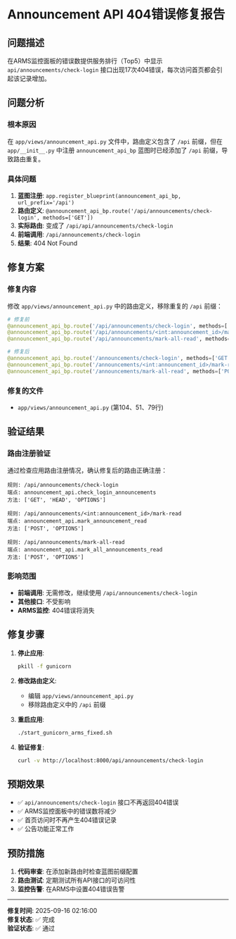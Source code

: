 # Announcement API 404错误修复报告

## 问题描述

在ARMS监控面板的错误数提供服务排行（Top5）中显示 `api/announcements/check-login` 接口出现17次404错误，每次访问首页都会引起该记录增加。

## 问题分析

### 根本原因
在 `app/views/announcement_api.py` 文件中，路由定义包含了 `/api` 前缀，但在 `app/__init__.py` 中注册 `announcement_api_bp` 蓝图时已经添加了 `/api` 前缀，导致路由重复。

### 具体问题
1. **蓝图注册**: `app.register_blueprint(announcement_api_bp, url_prefix='/api')`
2. **路由定义**: `@announcement_api_bp.route('/api/announcements/check-login', methods=['GET'])`
3. **实际路由**: 变成了 `/api/api/announcements/check-login`
4. **前端调用**: `/api/announcements/check-login`
5. **结果**: 404 Not Found

## 修复方案

### 修复内容
修改 `app/views/announcement_api.py` 中的路由定义，移除重复的 `/api` 前缀：

```python
# 修复前
@announcement_api_bp.route('/api/announcements/check-login', methods=['GET'])
@announcement_api_bp.route('/api/announcements/<int:announcement_id>/mark-read', methods=['POST'])
@announcement_api_bp.route('/api/announcements/mark-all-read', methods=['POST'])

# 修复后
@announcement_api_bp.route('/announcements/check-login', methods=['GET'])
@announcement_api_bp.route('/announcements/<int:announcement_id>/mark-read', methods=['POST'])
@announcement_api_bp.route('/announcements/mark-all-read', methods=['POST'])
```

### 修复的文件
- `app/views/announcement_api.py` (第104、51、79行)

## 验证结果

### 路由注册验证
通过检查应用路由注册情况，确认修复后的路由正确注册：

```
规则: /api/announcements/check-login
端点: announcement_api.check_login_announcements
方法: ['GET', 'HEAD', 'OPTIONS']

规则: /api/announcements/<int:announcement_id>/mark-read
端点: announcement_api.mark_announcement_read
方法: ['POST', 'OPTIONS']

规则: /api/announcements/mark-all-read
端点: announcement_api.mark_all_announcements_read
方法: ['POST', 'OPTIONS']
```

### 影响范围
- **前端调用**: 无需修改，继续使用 `/api/announcements/check-login`
- **其他接口**: 不受影响
- **ARMS监控**: 404错误将消失

## 修复步骤

1. **停止应用**:
   ```bash
   pkill -f gunicorn
   ```

2. **修改路由定义**:
   - 编辑 `app/views/announcement_api.py`
   - 移除路由定义中的 `/api` 前缀

3. **重启应用**:
   ```bash
   ./start_gunicorn_arms_fixed.sh
   ```

4. **验证修复**:
   ```bash
   curl -v http://localhost:8000/api/announcements/check-login
   ```

## 预期效果

- ✅ `api/announcements/check-login` 接口不再返回404错误
- ✅ ARMS监控面板中的错误数将减少
- ✅ 首页访问时不再产生404错误记录
- ✅ 公告功能正常工作

## 预防措施

1. **代码审查**: 在添加新路由时检查蓝图前缀配置
2. **路由测试**: 定期测试所有API接口的可访问性
3. **监控告警**: 在ARMS中设置404错误告警

---

**修复时间**: 2025-09-16 02:16:00  
**修复状态**: ✅ 完成  
**验证状态**: ✅ 通过
